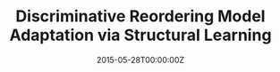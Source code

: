 ---
title: "Discriminative Reordering Model Adaptation via Structural Learning"
authors:
- Biao Zhang
- Jinsong Su
- Deyi Xiong
- Hong Duan
- Junfeng Yao
author_notes:
- 
- "通讯作者"
- 
- 
- 
date: "2015-05-28T00:00:00Z"
publishDate: "2025-05-28T13:12:13+00:00"
publication_types: [direction1]
publication: "**In Proc. of IJCAI 2015.** (CCF-A类)"
---